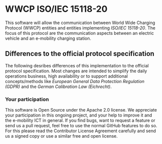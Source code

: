 # WWCP ISO/IEC 15118-20

This software will allow the communication between World Wide Charging
Protocol (WWCP) entities and entities implementing
_ISO/IEC 15118-20_. The focus of this protocol are the communication
aspects between an electric vehicle and an e-mobility charging station.


## Differences to the official protocol specification

The following desribes differences of this implementation to the official protocol specification.
Most changes are intended to simplify the daily operations business, high availability or to support additional concepts/methods like *European General Data Protection Regulation (GDPR)*  and the *German Calibration Law (Eichrecht)*.


### Your participation

This software is Open Source under the Apache 2.0 license. We appreciate
your participation in this ongoing project, and your help to improve it
and the e-mobility ICT in general. If you find bugs, want to request a
feature or send us a pull request, feel free to use the normal GitHub
features to do so. For this please read the Contributor License Agreement
carefully and send us a signed copy or use a similar free and open license.
